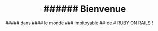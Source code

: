 <center><h1>###### Bienvenue</h1></center>
##### dans
#### le monde
### impitoyable
## de
# RUBY ON RAILS !
